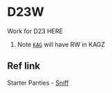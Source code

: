 #  D23W

Work for D23 HERE

1. Note [`KAG`](./KAG) will have RW in KAGZ

## Ref link 

Starter Panties - [Sniff](https://replit.com/@appbrewery/turtle-crossing-start#main.py)